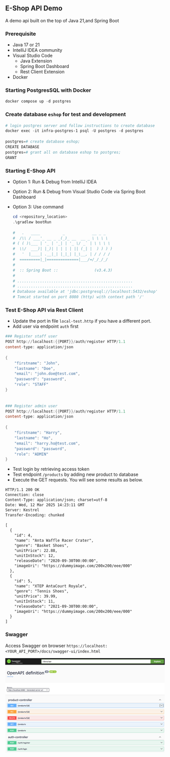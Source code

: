## E-Shop API Demo

A demo api built on the top of Java 21,and Spring Boot

### Prerequisite

- Java 17 or 21
- IntelliJ IDEA community
- Visual Studio Code
  - Java Extension
  - Spring Boot Dashboard
  - Rest Client Extension
- Docker


### Starting PostgresSQL with Docker

```powershell
docker compose up -d postgres
```


### Create database `eshop` for test and development

```powershell
# login postgres server and follow instructions to create database
docker exec -it infra-postgres-1 psql -U postgres -d postgres

postgres=# create database eshop;
CREATE DATABASE
postgres=# grant all on database eshop to postgres;
GRANT

```

### Starting E-Shop  API

- Option 1: Run & Debug from IntelliJ IDEA

- Option 2: Run & Debug from Visual Studio Code via Spring Boot Dashboard

- Option 3: Use command

  ```powershell
  cd <repository_location>
  .\gradlew bootRun

  #   .   ____          _            __ _ _
  #  /\\ / ___'_ __ _ _(_)_ __  __ _ \ \ \ \
  # ( ( )\___ | '_ | '_| | '_ \/ _` | \ \ \ \
  #  \\/  ___)| |_)| | | | | || (_| |  ) ) ) )
  #   '  |____| .__|_| |_|_| |_\__, | / / / /
  #  =========|_|==============|___/=/_/_/_/
  # 
  #  :: Spring Boot ::                (v3.4.3)
  #
  # ...................................................
  # ...................................................
  # Database available at 'jdbc:postgresql://localhost:5432/eshop'
  # Tomcat started on port 8080 (http) with context path '/'
  ```



### Test E-Shop API via Rest Client

- Update the port in file `local-test.http` if you have a different port.
- Add user via endpoint `auth` first

```powershell
### Register staff user
POST http://localhost:{{PORT}}/auth/register HTTP/1.1
content-type: application/json

{
    "firstname": "John",
    "lastname": "Doe",
    "email": "john.doe@test.com",
    "password": "password",
    "role": "STAFF"
}


### Register admin user
POST http://localhost:{{PORT}}/auth/register HTTP/1.1
content-type: application/json

{
    "firstname": "Harry",
    "lastname": "Ho",
    "email": "harry.ho@test.com",
    "password": "password",
    "role": "ADMIN"
}

```
- Test login by retrieving access token
- Test endpoint `/products` by adding new product to database 
- Execute the GET requests. You will see some results as below.
  
```http
HTTP/1.1 200 OK
Connection: close
Content-Type: application/json; charset=utf-8
Date: Wed, 12 Mar 2025 14:23:11 GMT
Server: Kestrel
Transfer-Encoding: chunked

[
  {
    "id": 4,
    "name": "Anta Waffle Racer Crater",
    "genre": "Basket Shoes",
    "unitPrice": 22.88,
    "unitInStock": 12,
    "releaseDate": "2020-09-30T00:00:00",
    "imageUri": "https://dummyimage.com/200x200/eee/000"
  },
  {
    "id": 5,
    "name": "XTEP AntaCourt Royale",
    "genre": "Tennis Shoes",
    "unitPrice": 39.99,
    "unitInStock": 11,
    "releaseDate": "2021-09-30T00:00:00",
    "imageUri": "https://dummyimage.com/200x200/eee/000"
  }
]
```
 


### Swagger 

Access Swagger on browser
`https://localhost:<YOUR_API_PORT>/docs/swagger-ui/index.html`

![version1](screenshots/swagger.png)

